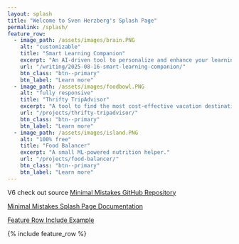 ```yaml
---
layout: splash
title: "Welcome to Sven Herzberg's Splash Page"
permalink: /splash/
feature_row:
  - image_path: /assets/images/brain.PNG
    alt: "customizable"
    title: "Smart Learning Companion"
    excerpt: "An AI-driven tool to personalize and enhance your learning experience"
    url: "/writing/2025-08-16-smart-learning-companion/"
    btn_class: "btn--primary"
    btn_label: "Learn more"
  - image_path: /assets/images/foodbowl.PNG
    alt: "fully responsive"
    title: "Thrifty TripAdvisor"
    excerpt: "A tool to find the most cost-effective vacation destinations based on user preferences and budget."
    url: "/projects/thrifty-tripadvisor/"
    btn_class: "btn--primary"
    btn_label: "Learn more"
  - image_path: /assets/images/island.PNG
    alt: "100% free"
    title: "Food Balancer"
    excerpt: "A small ML-powered nutrition helper."
    url: "/projects/food-balancer/"
    btn_class: "btn--primary"
    btn_label: "Learn more"      
---
```


V6
check out source
[Minimal Mistakes GitHub Repository](https://github.com/mmistakes/minimal-mistakes)

[Minimal Mistakes Splash Page Documentation](https://github.com/mmistakes/minimal-mistakes/blob/master/docs/_pages/splash-page.md)

[Feature Row Include Example](https://github.com/mmistakes/minimal-mistakes/blob/01eeb082da1c3a6abd24a142ac6d2491d91564c2/_includes/feature_row#L4)

{% include feature_row %}
